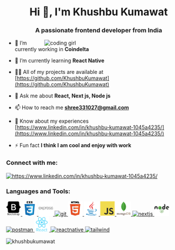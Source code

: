 <h1 align="center">Hi 👋, I'm Khushbu Kumawat</h1>
<h3 align="center">A passionate frontend developer from India</h3>
<img align='right' alt='coding girl' width='400' src='[https://www.google.com/url?sa=i&url=https%3A%2F%2Ficonscout.com%2Flottie-animations%2Ffemale-web-developer&psig=AOvVaw2K-yQf2BrsL8eK_yf8Rmq6&ust=1703754439926000&source=images&cd=vfe&opi=89978449&ved=0CBEQjRxqFwoTCODgvoWir4MDFQAAAAAdAAAAABBv](https://tenor.com/view/coding-gif-4706460855862906629)'/>


- 🔭 I’m currently working in **Coindelta**

- 🌱 I’m currently learning **React Native**

- 👨‍💻 All of my projects are available at [https://github.com/KhushbuKumawat](https://github.com/KhushbuKumawat)

- 💬 Ask me about **React, Next js, Node js**

- 📫 How to reach me **shree331027@gmail.com**

- 📄 Know about my experiences [https://www.linkedin.com/in/khushbu‑kumawat‑1045a4235/](https://www.linkedin.com/in/khushbu‑kumawat‑1045a4235/)

- ⚡ Fun fact **I think I am cool and enjoy with work**

<h3 align="left">Connect with me:</h3>
<p align="left">
<a href="https://linkedin.com/in/https://www.linkedin.com/in/khushbu‑kumawat‑1045a4235/" target="blank"><img align="center" src="https://raw.githubusercontent.com/rahuldkjain/github-profile-readme-generator/master/src/images/icons/Social/linked-in-alt.svg" alt="https://www.linkedin.com/in/khushbu‑kumawat‑1045a4235/" height="30" width="40" /></a>
</p>

<h3 align="left">Languages and Tools:</h3>
<p align="left"> <a href="https://getbootstrap.com" target="_blank" rel="noreferrer"> <img src="https://raw.githubusercontent.com/devicons/devicon/master/icons/bootstrap/bootstrap-plain-wordmark.svg" alt="bootstrap" width="40" height="40"/> </a> <a href="https://www.w3schools.com/css/" target="_blank" rel="noreferrer"> <img src="https://raw.githubusercontent.com/devicons/devicon/master/icons/css3/css3-original-wordmark.svg" alt="css3" width="40" height="40"/> </a> <a href="https://expressjs.com" target="_blank" rel="noreferrer"> <img src="https://raw.githubusercontent.com/devicons/devicon/master/icons/express/express-original-wordmark.svg" alt="express" width="40" height="40"/> </a> <a href="https://git-scm.com/" target="_blank" rel="noreferrer"> <img src="https://www.vectorlogo.zone/logos/git-scm/git-scm-icon.svg" alt="git" width="40" height="40"/> </a> <a href="https://www.w3.org/html/" target="_blank" rel="noreferrer"> <img src="https://raw.githubusercontent.com/devicons/devicon/master/icons/html5/html5-original-wordmark.svg" alt="html5" width="40" height="40"/> </a> <a href="https://www.java.com" target="_blank" rel="noreferrer"> <img src="https://raw.githubusercontent.com/devicons/devicon/master/icons/java/java-original.svg" alt="java" width="40" height="40"/> </a> <a href="https://developer.mozilla.org/en-US/docs/Web/JavaScript" target="_blank" rel="noreferrer"> <img src="https://raw.githubusercontent.com/devicons/devicon/master/icons/javascript/javascript-original.svg" alt="javascript" width="40" height="40"/> </a> <a href="https://www.mongodb.com/" target="_blank" rel="noreferrer"> <img src="https://raw.githubusercontent.com/devicons/devicon/master/icons/mongodb/mongodb-original-wordmark.svg" alt="mongodb" width="40" height="40"/> </a> <a href="https://nextjs.org/" target="_blank" rel="noreferrer"> <img src="https://cdn.worldvectorlogo.com/logos/nextjs-2.svg" alt="nextjs" width="40" height="40"/> </a> <a href="https://nodejs.org" target="_blank" rel="noreferrer"> <img src="https://raw.githubusercontent.com/devicons/devicon/master/icons/nodejs/nodejs-original-wordmark.svg" alt="nodejs" width="40" height="40"/> </a> <a href="https://postman.com" target="_blank" rel="noreferrer"> <img src="https://www.vectorlogo.zone/logos/getpostman/getpostman-icon.svg" alt="postman" width="40" height="40"/> </a> <a href="https://reactjs.org/" target="_blank" rel="noreferrer"> <img src="https://raw.githubusercontent.com/devicons/devicon/master/icons/react/react-original-wordmark.svg" alt="react" width="40" height="40"/> </a> <a href="https://reactnative.dev/" target="_blank" rel="noreferrer"> <img src="https://reactnative.dev/img/header_logo.svg" alt="reactnative" width="40" height="40"/> </a> <a href="https://tailwindcss.com/" target="_blank" rel="noreferrer"> <img src="https://www.vectorlogo.zone/logos/tailwindcss/tailwindcss-icon.svg" alt="tailwind" width="40" height="40"/> </a> </p>

<p><img align="center" src="https://github-readme-stats.vercel.app/api/top-langs?username=khushbukumawat&show_icons=true&locale=en&layout=compact" alt="khushbukumawat" /></p>
